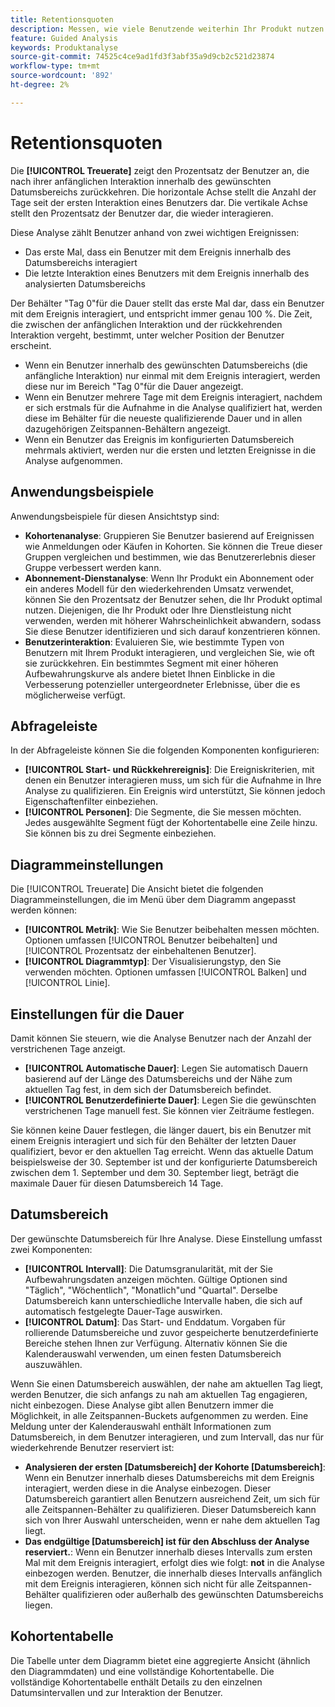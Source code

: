 ```yaml
---
title: Retentionsquoten
description: Messen, wie viele Benutzende weiterhin Ihr Produkt nutzen.
feature: Guided Analysis
keywords: Produktanalyse
source-git-commit: 74525c4ce9ad1fd3f3abf35a9d9cb2c521d23874
workflow-type: tm+mt
source-wordcount: '892'
ht-degree: 2%

---
```


# Retentionsquoten

Die **[!UICONTROL Treuerate]** zeigt den Prozentsatz der Benutzer an, die nach ihrer anfänglichen Interaktion innerhalb des gewünschten Datumsbereichs zurückkehren. Die horizontale Achse stellt die Anzahl der Tage seit der ersten Interaktion eines Benutzers dar. Die vertikale Achse stellt den Prozentsatz der Benutzer dar, die wieder interagieren.

Diese Analyse zählt Benutzer anhand von zwei wichtigen Ereignissen:

* Das erste Mal, dass ein Benutzer mit dem Ereignis innerhalb des Datumsbereichs interagiert
* Die letzte Interaktion eines Benutzers mit dem Ereignis innerhalb des analysierten Datumsbereichs

Der Behälter &quot;Tag 0&quot;für die Dauer stellt das erste Mal dar, dass ein Benutzer mit dem Ereignis interagiert, und entspricht immer genau 100 %. Die Zeit, die zwischen der anfänglichen Interaktion und der rückkehrenden Interaktion vergeht, bestimmt, unter welcher Position der Benutzer erscheint.

* Wenn ein Benutzer innerhalb des gewünschten Datumsbereichs (die anfängliche Interaktion) nur einmal mit dem Ereignis interagiert, werden diese nur im Bereich &quot;Tag 0&quot;für die Dauer angezeigt.
* Wenn ein Benutzer mehrere Tage mit dem Ereignis interagiert, nachdem er sich erstmals für die Aufnahme in die Analyse qualifiziert hat, werden diese im Behälter für die neueste qualifizierende Dauer und in allen dazugehörigen Zeitspannen-Behältern angezeigt.
* Wenn ein Benutzer das Ereignis im konfigurierten Datumsbereich mehrmals aktiviert, werden nur die ersten und letzten Ereignisse in die Analyse aufgenommen.

## Anwendungsbeispiele

Anwendungsbeispiele für diesen Ansichtstyp sind:

* **Kohortenanalyse**: Gruppieren Sie Benutzer basierend auf Ereignissen wie Anmeldungen oder Käufen in Kohorten. Sie können die Treue dieser Gruppen vergleichen und bestimmen, wie das Benutzererlebnis dieser Gruppe verbessert werden kann.
* **Abonnement-Dienstanalyse**: Wenn Ihr Produkt ein Abonnement oder ein anderes Modell für den wiederkehrenden Umsatz verwendet, können Sie den Prozentsatz der Benutzer sehen, die Ihr Produkt optimal nutzen. Diejenigen, die Ihr Produkt oder Ihre Dienstleistung nicht verwenden, werden mit höherer Wahrscheinlichkeit abwandern, sodass Sie diese Benutzer identifizieren und sich darauf konzentrieren können.
* **Benutzerinteraktion**: Evaluieren Sie, wie bestimmte Typen von Benutzern mit Ihrem Produkt interagieren, und vergleichen Sie, wie oft sie zurückkehren. Ein bestimmtes Segment mit einer höheren Aufbewahrungskurve als andere bietet Ihnen Einblicke in die Verbesserung potenzieller untergeordneter Erlebnisse, über die es möglicherweise verfügt.

## Abfrageleiste

In der Abfrageleiste können Sie die folgenden Komponenten konfigurieren:

* **[!UICONTROL Start- und Rückkehrereignis]**: Die Ereigniskriterien, mit denen ein Benutzer interagieren muss, um sich für die Aufnahme in Ihre Analyse zu qualifizieren. Ein Ereignis wird unterstützt, Sie können jedoch Eigenschaftenfilter einbeziehen.
* **[!UICONTROL Personen]**: Die Segmente, die Sie messen möchten. Jedes ausgewählte Segment fügt der Kohortentabelle eine Zeile hinzu. Sie können bis zu drei Segmente einbeziehen.

## Diagrammeinstellungen

Die [!UICONTROL Treuerate] Die Ansicht bietet die folgenden Diagrammeinstellungen, die im Menü über dem Diagramm angepasst werden können:

* **[!UICONTROL Metrik]**: Wie Sie Benutzer beibehalten messen möchten. Optionen umfassen [!UICONTROL Benutzer beibehalten] und [!UICONTROL Prozentsatz der einbehaltenen Benutzer].
* **[!UICONTROL Diagrammtyp]**: Der Visualisierungstyp, den Sie verwenden möchten. Optionen umfassen [!UICONTROL Balken] und [!UICONTROL Linie].

## Einstellungen für die Dauer

Damit können Sie steuern, wie die Analyse Benutzer nach der Anzahl der verstrichenen Tage anzeigt.

* **[!UICONTROL Automatische Dauer]**: Legen Sie automatisch Dauern basierend auf der Länge des Datumsbereichs und der Nähe zum aktuellen Tag fest, in dem sich der Datumsbereich befindet.
* **[!UICONTROL Benutzerdefinierte Dauer]**: Legen Sie die gewünschten verstrichenen Tage manuell fest. Sie können vier Zeiträume festlegen.

Sie können keine Dauer festlegen, die länger dauert, bis ein Benutzer mit einem Ereignis interagiert und sich für den Behälter der letzten Dauer qualifiziert, bevor er den aktuellen Tag erreicht. Wenn das aktuelle Datum beispielsweise der 30. September ist und der konfigurierte Datumsbereich zwischen dem 1. September und dem 30. September liegt, beträgt die maximale Dauer für diesen Datumsbereich 14 Tage.

## Datumsbereich

Der gewünschte Datumsbereich für Ihre Analyse. Diese Einstellung umfasst zwei Komponenten:

* **[!UICONTROL Intervall]**: Die Datumsgranularität, mit der Sie Aufbewahrungsdaten anzeigen möchten. Gültige Optionen sind &quot;Täglich&quot;, &quot;Wöchentlich&quot;, &quot;Monatlich&quot;und &quot;Quartal&quot;. Derselbe Datumsbereich kann unterschiedliche Intervalle haben, die sich auf automatisch festgelegte Dauer-Tage auswirken.
* **[!UICONTROL Datum]**: Das Start- und Enddatum. Vorgaben für rollierende Datumsbereiche und zuvor gespeicherte benutzerdefinierte Bereiche stehen Ihnen zur Verfügung. Alternativ können Sie die Kalenderauswahl verwenden, um einen festen Datumsbereich auszuwählen.

Wenn Sie einen Datumsbereich auswählen, der nahe am aktuellen Tag liegt, werden Benutzer, die sich anfangs zu nah am aktuellen Tag engagieren, nicht einbezogen. Diese Analyse gibt allen Benutzern immer die Möglichkeit, in alle Zeitspannen-Buckets aufgenommen zu werden. Eine Meldung unter der Kalenderauswahl enthält Informationen zum Datumsbereich, in dem Benutzer interagieren, und zum Intervall, das nur für wiederkehrende Benutzer reserviert ist:

* **Analysieren der ersten [Datumsbereich] der Kohorte [Datumsbereich]**: Wenn ein Benutzer innerhalb dieses Datumsbereichs mit dem Ereignis interagiert, werden diese in die Analyse einbezogen. Dieser Datumsbereich garantiert allen Benutzern ausreichend Zeit, um sich für alle Zeitspannen-Behälter zu qualifizieren. Dieser Datumsbereich kann sich von Ihrer Auswahl unterscheiden, wenn er nahe dem aktuellen Tag liegt.
* **Das endgültige [Datumsbereich] ist für den Abschluss der Analyse reserviert.**: Wenn ein Benutzer innerhalb dieses Intervalls zum ersten Mal mit dem Ereignis interagiert, erfolgt dies wie folgt: **not** in die Analyse einbezogen werden. Benutzer, die innerhalb dieses Intervalls anfänglich mit dem Ereignis interagieren, können sich nicht für alle Zeitspannen-Behälter qualifizieren oder außerhalb des gewünschten Datumsbereichs liegen.

## Kohortentabelle

Die Tabelle unter dem Diagramm bietet eine aggregierte Ansicht (ähnlich den Diagrammdaten) und eine vollständige Kohortentabelle. Die vollständige Kohortentabelle enthält Details zu den einzelnen Datumsintervallen und zur Interaktion der Benutzer.
